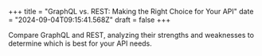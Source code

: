 +++
title = "GraphQL vs. REST: Making the Right Choice for Your API"
date = "2024-09-04T09:15:41.568Z"
draft = false
+++

  Compare GraphQL and REST, analyzing their strengths and weaknesses to determine which is best for your API needs.
        